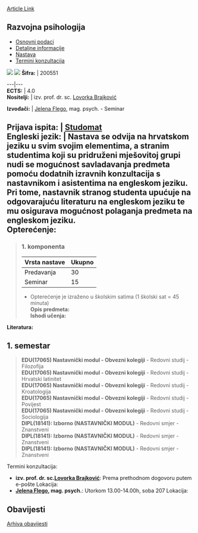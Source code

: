 [Article Link](https://www.fhs.hr/predmet/razpsi_b)

## Razvojna psihologija
  * [Osnovni podaci](https://www.fhs.hr/predmet/razpsi_b#v1id-904867_31638_1_0 "Osnovni podaci")
  * [Detaljne informacije](https://www.fhs.hr/predmet/razpsi_b#v1id-904867_31638_1_1 "Detaljne informacije")
  * [Nastava](https://www.fhs.hr/predmet/razpsi_b#v1id-904867_31638_1_2 "Nastava")
  * [Termini konzultacija](https://www.fhs.hr/predmet/razpsi_b#v1id-904867_31638_1_3 "Termini konzultacija")


[![](https://www.fhs.hr/img/flags/gif/hr.gif)](https://www.fhs.hr/predmet/razpsi_b) [![](https://www.fhs.hr/img/flags/gif/gb.gif)](https://www.fhs.hr/en/course/devpsy_b)
**Šifra:** |  200551  
  
---|---  
**ECTS:** |  4.0   
**Nositelji:** |  izv. prof. dr. sc. [Lovorka Brajković](https://www.fhs.hr/djelatnik/lovorka.brajkovic)   
  
**Izvođači:** |  [Jelena Flego](https://www.fhs.hr/djelatnik/jelena.flego), mag. psych. - Seminar  
  
**Prijava ispita:** |  [Studomat](http://www.isvu.hr/studomat)  
**Engleski jezik:** |  Nastava se odvija na hrvatskom jeziku u svim svojim elementima, a stranim studentima koji su pridruženi mješovitoj grupi nudi se mogućnost savladavanja predmeta pomoću dodatnih izravnih konzultacija s nastavnikom i asistentima na engleskom jeziku. Pri tome, nastavnik stranog studenta upućuje na odgovarajuću literaturu na engleskom jeziku te mu osigurava mogućnost polaganja predmeta na engleskom jeziku.   
**Opterećenje:**  
---  
> ### 1. komponenta
> | Vrsta nastave | Ukupno  
> ---|---  
> Predavanja | 30  
> Seminar | 15  
> * Opterećenje je izraženo u školskim satima (1 školski sat = 45 minuta)   
**Opis predmeta:**  
> **Ishodi učenja:**  

  
**Literatura:**  

  
**1. semestar**  
---  
> **EDU(17065) Nastavnički modul - Obvezni kolegiji** - Redovni studij - Filozofija  
>  **EDU(17065) Nastavnički modul - Obvezni kolegiji** - Redovni studij - Hrvatski latinitet  
>  **EDU(17065) Nastavnički modul - Obvezni kolegiji** - Redovni studij - Kroatologija  
>  **EDU(17065) Nastavnički modul - Obvezni kolegiji** - Redovni studij - Povijest  
>  **EDU(17065) Nastavnički modul - Obvezni kolegiji** - Redovni studij - Sociologija  
>  **DIPL(18141): Izborno (NASTAVNIČKI MODUL)** - Redovni smjer - Znanstveni  
>  **DIPL(18141): Izborno (NASTAVNIČKI MODUL)** - Redovni smjer - Znanstveni  
>  **DIPL(18141): Izborno (NASTAVNIČKI MODUL)** - Redovni smjer - Znanstveni  
>   
Termini konzultacija: 
  * **izv. prof. dr. sc.[Lovorka Brajković](https://www.fhs.hr/djelatnik/lovorka.brajkovic)**: 
Prema prethodnom dogovoru putem e-pošte
Lokacija: 
  * **[Jelena Flego](https://www.fhs.hr/djelatnik/jelena.flego), mag. psych.**: 
Utorkom 13.00-14.00h, soba 207
Lokacija: 


## Obavijesti
[Arhiva obavijesti](https://www.fhs.hr/predmet/razpsi_b?@=2184h#news_115766 "Arhiva obavijesti")
